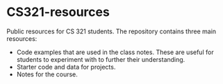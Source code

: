 # CS321-resources
Public resources for CS 321 students. The repository contains three main resources:

 * Code examples that are used in the class notes. These are useful for students to experiment with
   to further their understanding.
 * Starter code and data for projects.
 * Notes for the course.

